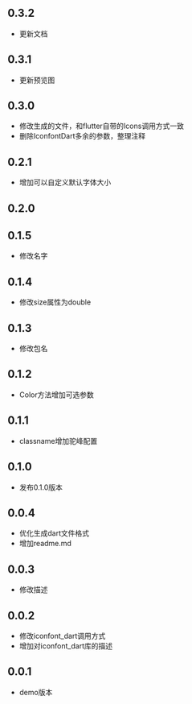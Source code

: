 <!--
 * @Author: meetqy
 * @since: 2019-07-26 10:18:13
 * @lastTime: 2019-11-04 16:34:54
 * @LastEditors: meetqy
 -->

## 0.3.2
- 更新文档

## 0.3.1
- 更新预览图

## 0.3.0
- 修改生成的文件，和flutter自带的Icons调用方式一致
- 删除IconfontDart多余的参数，整理注释

## 0.2.1
- 增加可以自定义默认字体大小

## 0.2.0

## 0.1.5
- 修改名字

## 0.1.4
- 修改size属性为double

## 0.1.3
- 修改包名

## 0.1.2
- Color方法增加可选参数

## 0.1.1
- classname增加驼峰配置

## 0.1.0
- 发布0.1.0版本

## 0.0.4
- 优化生成dart文件格式
- 增加readme.md

## 0.0.3
- 修改描述

## 0.0.2
- 修改iconfont_dart调用方式
- 增加对iconfont_dart库的描述


## 0.0.1
- demo版本
